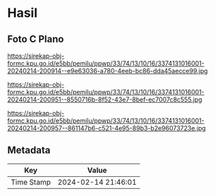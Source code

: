 # Hasil

## Foto C Plano

https://sirekap-obj-formc.kpu.go.id/e5bb/pemilu/ppwp/33/74/13/10/16/3374131016001-20240214-200914--e9e63036-a780-4eeb-bc86-dda45aecce99.jpg

https://sirekap-obj-formc.kpu.go.id/e5bb/pemilu/ppwp/33/74/13/10/16/3374131016001-20240214-200951--8550716b-8f52-43e7-8bef-ec7007c8c555.jpg

https://sirekap-obj-formc.kpu.go.id/e5bb/pemilu/ppwp/33/74/13/10/16/3374131016001-20240214-200957--861147b6-c521-4e95-89b3-b2e96073723e.jpg


## Metadata

| Key        | Value               |
| ---------- | ------------------- |
| Time Stamp | 2024-02-14 21:46:01 |



